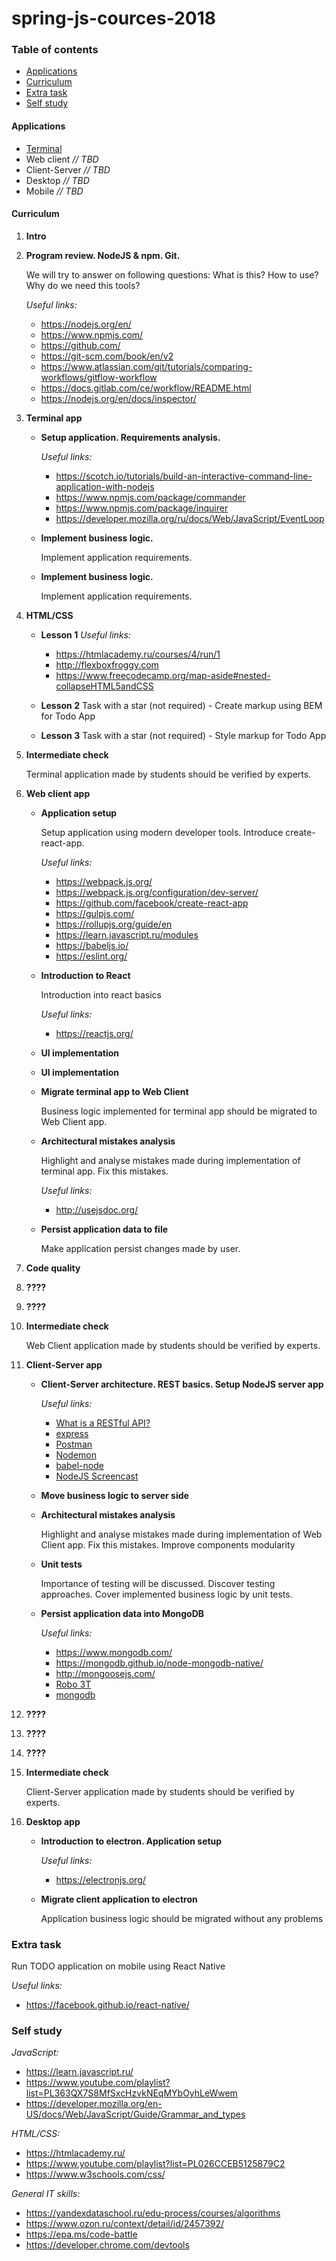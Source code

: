 # spring-js-cources-2018

### Table of contents

* [Applications](#applications)
* [Curriculum](#curriculum)
* [Extra task](#extra-task)
* [Self study](#self-study)

#### Applications

* [Terminal](terminal/README.md)
* Web client *// TBD*
* Client-Server *// TBD*
* Desktop *// TBD*
* Mobile *// TBD*

#### Curriculum

1. **Intro**

2. **Program review. NodeJS & npm. Git.**

    We will try to answer on following questions: What is this? How to use? Why do we need this tools?

    *Useful links:*
    - https://nodejs.org/en/
    - https://www.npmjs.com/
    - https://github.com/
    - https://git-scm.com/book/en/v2
    - https://www.atlassian.com/git/tutorials/comparing-workflows/gitflow-workflow
    - https://docs.gitlab.com/ce/workflow/README.html
    - https://nodejs.org/en/docs/inspector/

3. **Terminal app**

    * **Setup application. Requirements analysis.**

        *Useful links:*
        - https://scotch.io/tutorials/build-an-interactive-command-line-application-with-nodejs
        - https://www.npmjs.com/package/commander
        - https://www.npmjs.com/package/inquirer
        - https://developer.mozilla.org/ru/docs/Web/JavaScript/EventLoop

    * **Implement business logic.**

        Implement application requirements.

    * **Implement business logic.**

        Implement application requirements.

4. **HTML/CSS**

    * **Lesson 1**
        *Useful links:*
        - https://htmlacademy.ru/courses/4/run/1
        - http://flexboxfroggy.com
        - https://www.freecodecamp.org/map-aside#nested-collapseHTML5andCSS

    * **Lesson 2**
        Task with a star (not required) - Create markup using BEM for Todo App

    * **Lesson 3**
        Task with a star (not required) - Style markup for Todo App

5. **Intermediate check**

    Terminal application made by students should be verified by experts.

6. **Web client app**

    * **Application setup**

        Setup application using modern developer tools. Introduce create-react-app.

        *Useful links:*
        - https://webpack.js.org/
        - https://webpack.js.org/configuration/dev-server/
        - https://github.com/facebook/create-react-app
        - https://gulpjs.com/
        - https://rollupjs.org/guide/en
        - https://learn.javascript.ru/modules
        - https://babeljs.io/
        - https://eslint.org/

    * **Introduction to React**

        Introduction into react basics

        *Useful links:*
        - https://reactjs.org/

    * **UI implementation**

    * **UI implementation**

    * **Migrate terminal app to Web Client**

        Business logic implemented for terminal app should be migrated to Web Client app.

    * **Architectural mistakes analysis**

        Highlight and analyse mistakes made during implementation of terminal app. Fix this mistakes.

        *Useful links:*
        - http://usejsdoc.org/

    * **Persist application data to file**

        Make application persist changes made by user.

7. **Code quality**

8. **????**

9. **????**

10. **Intermediate check**

    Web Client application made by students should be verified by experts.

11. **Сlient-Server app**

    * **Client-Server architecture. REST basics. Setup NodeJS server app**

        *Useful links:*
        - [What is a RESTful API?](https://medium.com/@lazlojuly/what-is-a-restful-api-fabb8dc2afeb)
        - [express](http://expressjs.com/)
        - [Postman](https://www.getpostman.com/)
        - [Nodemon](https://www.npmjs.com/package/nodemon)
        - [babel-node](https://github.com/babel/example-node-server)
        - [NodeJS Screencast](https://learn.javascript.ru/screencast/nodejs)

    * **Move business logic to server side**

    * **Architectural mistakes analysis**

        Highlight and analyse mistakes made during implementation of Web Client app. Fix this mistakes. Improve components modularity

    * **Unit tests**

        Importance of testing will be discussed. Discover testing approaches. Cover implemented business logic by unit tests.

    * **Persist application data into MongoDB**

        *Useful links:*
        - https://www.mongodb.com/
        - https://mongodb.github.io/node-mongodb-native/
        - http://mongoosejs.com/
        - [Robo 3T](https://robomongo.org/)
        - [mongodb](http://mongodb.github.io/node-mongodb-native/)

12. **????**

13. **????**

14. **????**

15. **Intermediate check**

    Client-Server application made by students should be verified by experts.

16. **Desktop app**

    * **Introduction to electron. Application setup**

        *Useful links:*
        - https://electronjs.org/

    * **Migrate client application to electron**

        Application business logic should be migrated without any problems

### Extra task
Run TODO application on mobile using React Native

*Useful links:*
* https://facebook.github.io/react-native/

### Self study

*JavaScript:*
- https://learn.javascript.ru/
- https://www.youtube.com/playlist?list=PL363QX7S8MfSxcHzvkNEqMYbOyhLeWwem
- https://developer.mozilla.org/en-US/docs/Web/JavaScript/Guide/Grammar_and_types

*HTML/CSS:*
- https://htmlacademy.ru/
- https://www.youtube.com/playlist?list=PL026CCEB5125879C2
- https://www.w3schools.com/css/

*General IT skills:*
- https://yandexdataschool.ru/edu-process/courses/algorithms
- https://www.ozon.ru/context/detail/id/2457392/
- https://epa.ms/code-battle
- https://developer.chrome.com/devtools
